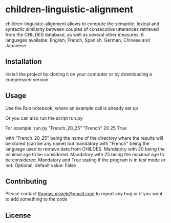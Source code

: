 # children-linguistic-alignment

children-linguistic-alignment allows to compute the semantic, lexical and syntactic similarity between couples
of consecutive utterances retrieved from the CHILDES database, as well as several other measures.
6 languages available: English, French, Spanish, German, Chinese and Japanese.

## Installation

Install the project by cloning it on your computer or by downloading a compressed version

## Usage

Use the Run notebook, where an example call is already set up

Or you can also run the script run.py

For example: run.py "French_20_25" "French" 20 25 True

with "French_20_25" being the name of the directory where the results will be stored (can be any name) but mandatory
with "French" being the language used to retrieve data from CHILDES. Mandatory
with 20 being the minimal age to be considered. Mandatory
with 25 being the maximal age to be considered. Mandatory
and True stating if the program is in test mode or not. Optional, default value: False

## Contributing
Please contact thomas.misiek@gmail.com to report any bug or if you want to add something to the code

## License

